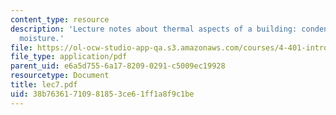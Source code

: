 ```yaml
---
content_type: resource
description: 'Lecture notes about thermal aspects of a building: condensation and
  moisture.'
file: https://ol-ocw-studio-app-qa.s3.amazonaws.com/courses/4-401-introduction-to-building-technology-spring-2006/38b76361710981853ce61ff1a8f9c1be_lec7.pdf
file_type: application/pdf
parent_uid: e6a5d755-6a17-8209-0291-c5009ec19928
resourcetype: Document
title: lec7.pdf
uid: 38b76361-7109-8185-3ce6-1ff1a8f9c1be
---
```

